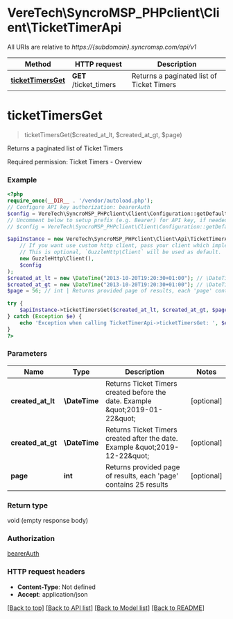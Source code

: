 # VereTech\SyncroMSP_PHPclient\Client\TicketTimerApi

All URIs are relative to *https://{subdomain}.syncromsp.com/api/v1*

Method | HTTP request | Description
------------- | ------------- | -------------
[**ticketTimersGet**](TicketTimerApi.md#tickettimersget) | **GET** /ticket_timers | Returns a paginated list of Ticket Timers

# **ticketTimersGet**
> ticketTimersGet($created_at_lt, $created_at_gt, $page)

Returns a paginated list of Ticket Timers

Required permission: Ticket Timers - Overview

### Example
```php
<?php
require_once(__DIR__ . '/vendor/autoload.php');
// Configure API key authorization: bearerAuth
$config = VereTech\SyncroMSP_PHPclient\Client\Configuration::getDefaultConfiguration()->setApiKey('Authorization', 'YOUR_API_KEY');
// Uncomment below to setup prefix (e.g. Bearer) for API key, if needed
// $config = VereTech\SyncroMSP_PHPclient\Client\Configuration::getDefaultConfiguration()->setApiKeyPrefix('Authorization', 'Bearer');

$apiInstance = new VereTech\SyncroMSP_PHPclient\Client\Api\TicketTimerApi(
    // If you want use custom http client, pass your client which implements `GuzzleHttp\ClientInterface`.
    // This is optional, `GuzzleHttp\Client` will be used as default.
    new GuzzleHttp\Client(),
    $config
);
$created_at_lt = new \DateTime("2013-10-20T19:20:30+01:00"); // \DateTime | Returns Ticket Timers created before the date. Example \"2019-01-22\"
$created_at_gt = new \DateTime("2013-10-20T19:20:30+01:00"); // \DateTime | Returns Ticket Timers created after the date. Example \"2019-12-22\"
$page = 56; // int | Returns provided page of results, each 'page' contains 25 results

try {
    $apiInstance->ticketTimersGet($created_at_lt, $created_at_gt, $page);
} catch (Exception $e) {
    echo 'Exception when calling TicketTimerApi->ticketTimersGet: ', $e->getMessage(), PHP_EOL;
}
?>
```

### Parameters

Name | Type | Description  | Notes
------------- | ------------- | ------------- | -------------
 **created_at_lt** | **\DateTime**| Returns Ticket Timers created before the date. Example \&quot;2019-01-22\&quot; | [optional]
 **created_at_gt** | **\DateTime**| Returns Ticket Timers created after the date. Example \&quot;2019-12-22\&quot; | [optional]
 **page** | **int**| Returns provided page of results, each &#x27;page&#x27; contains 25 results | [optional]

### Return type

void (empty response body)

### Authorization

[bearerAuth](../../README.md#bearerAuth)

### HTTP request headers

 - **Content-Type**: Not defined
 - **Accept**: application/json

[[Back to top]](#) [[Back to API list]](../../README.md#documentation-for-api-endpoints) [[Back to Model list]](../../README.md#documentation-for-models) [[Back to README]](../../README.md)

